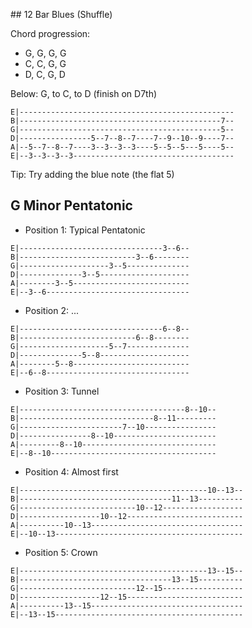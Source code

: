 
## 12 Bar Blues (Shuffle)

Chord progression:
- G, G, G, G
- C, C, G, G
- D, C, G, D

Below: G, to C, to D (finish on D7th)

```
E|------------------------------------------------
B|---------------------------------------------7--
G|---------------------------------------------5--
D|----------------5--7--8--7----7--9--10--9----7--
A|--5--7--8--7----3--3--3--3----5--5--5---5----5--
E|--3--3--3--3------------------------------------
```

Tip: Try adding the blue note (the flat 5)

## G Minor Pentatonic

- Position 1: Typical Pentatonic

```
E|--------------------------------3--6--
B|--------------------------3--6--------
G|--------------------3--5--------------
D|--------------3--5--------------------
A|--------3--5--------------------------
E|--3--6--------------------------------
```

- Position 2: ...

```
E|--------------------------------6--8--
B|--------------------------6--8--------
G|--------------------5--7--------------
D|--------------5--8--------------------
A|--------5--8--------------------------
E|--6--8--------------------------------
```

- Position 3: Tunnel

```
E|-------------------------------------8--10--
B|------------------------------8--11---------
G|-----------------------7--10----------------
D|----------------8--10-----------------------
A|---------8--10------------------------------
E|--8--10-------------------------------------
```

- Position 4: Almost first

```
E|------------------------------------------10--13--
B|----------------------------------11--13----------
G|--------------------------10--12------------------
D|------------------10--12--------------------------
A|----------10--13----------------------------------
E|--10--13------------------------------------------
```

- Position 5: Crown

```
E|------------------------------------------13--15--
B|----------------------------------13--15----------
G|--------------------------12--15------------------
D|------------------12--15--------------------------
A|----------13--15----------------------------------
E|--13--15------------------------------------------
```

